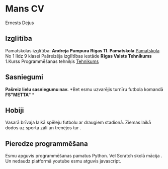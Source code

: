 # Mans CV
Ernests Dejus 

## Izglītība
Pamatskolas izglītība:
__Andreja Pumpura Rīgas 11. Pamatskola__
[Pamatskola](https://ap11ps.lv/)
No 1 līdz  9 klasei
Pašreizēja izglītības iestāde
__Rīgas Valsts Tehnikums__
1.Kurss Programmēšanas tehniķis
[Tehnikums](https://www.rvt.lv/)
## Sasniegumi
**Pašreiz lielu sasniegumu nav.**
*Bet esmu uzvarējis turnīru futbola komandā __FS"METTA"__ *

## Hobiji
Vasarā brīvaja laikā spēleju futbolu ar draugiem stadionā.
Ziemas laikā dodos uz sporta zāli un trenējos tur .


## Pieredze programmēšana 
Esmu apguvis programmēšanas pamatus Python.
Vel Scratch skolā mācija .
Un nedaudz platformā youtube esmu atguvis javascript.